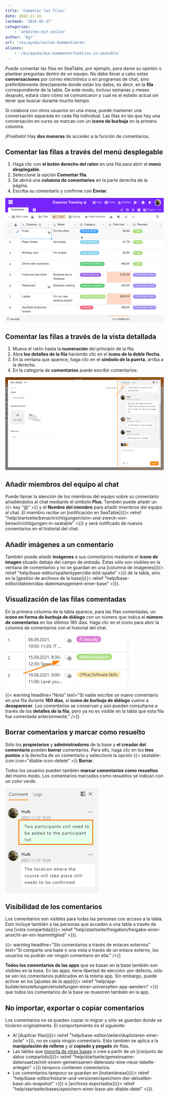 ```yaml
---
title: 'Comentar las filas'
date: 2022-11-16
lastmod: '2025-02-27'
categories:
    - 'arbeiten-mit-zeilen'
author: 'kgr'
url: '/es/ayuda/zeilen-kommentieren'
aliases:
    - '/es/ayuda/die-kommentarfunktion-in-seatable'
---
```


Puede comentar las filas en SeaTable, por ejemplo, para darse su opinión o plantear preguntas dentro de un equipo. No debe llevar a cabo estas **conversaciones** por correo electrónico o en programas de chat, sino preferiblemente directamente donde están los datos, es decir, en la **fila** correspondiente de la tabla. De este modo, incluso semanas y meses después, estará claro cómo se comunicaron y cuál es el estado actual sin tener que buscar durante mucho tiempo.

Si colabora con otros usuarios en una mesa, puede mantener una conversación separada en cada fila individual. Las filas en las que hay una conversación en curso se marcan con un **icono de burbuja** en la primera columna.

¡Pruébelo! Hay **dos maneras** de acceder a la función de comentarios.

## Comentar las filas a través del menú desplegable

1. Haga clic con **el botón derecho del ratón** en una fila para abrir el **menú desplegable**.
2. Seleccione la opción **Comentar fila**.
3. Se abrirá una **columna de comentarios** en la parte derecha de la página.
4. Escriba su comentario y confirme con **Enviar**.

![Comentar filas](images/Kommentieren-einer-Zeile.gif)

## Comentar las filas a través de la vista detallada

1. Mueva el ratón hasta la **numeración** del principio de la fila.
2. Abra **los detalles de la fila** haciendo clic en el **icono de la doble flecha**.
3. En la ventana que aparece, haga clic en el **símbolo de la puerta**, arriba a la derecha.
4. En la categoría de **comentarios** puede escribir comentarios.

![Comentario](images/kommentar.png)

## Añadir miembros del equipo al chat

Puede llamar la atención de los miembros del equipo sobre su comentario añadiéndolos al chat mediante el símbolo **Plus**. También puede añadir un {{< key "@" >}} y el **Nombre del miembro** para añadir miembros del equipo al chat. El miembro recibe un [notificación en SeaTable]({{< relref "help/startseite/benachrichtigungen/sinn-und-zweck-von-benachrichtigungen-in-seatable" >}}) y será notificado de nuevos comentarios en el historial del chat.

## Añadir imágenes a un comentario

También puede añadir **imágenes** a sus comentarios mediante el **icono de imagen** situado debajo del campo de entrada. Éstas sólo son visibles en la ventana de comentarios y no se guardan en una [columna de imágenes]({{< relref "help/base-editor/spaltentypen/die-bild-spalte" >}}) de la tabla, sino en la [gestión de archivos de la base]({{< relref "help/base-editor/dateien/das-dateimanagement-einer-base" >}}).

## Visualización de las filas comentadas

En la primera columna de la tabla aparece, para las filas comentadas, un **icono en forma de burbuja de diálogo** con un número que indica el **número de comentarios** en los últimos 180 días. Haga clic en el icono para abrir la columna de comentarios con el historial del chat.

![Muestra los comentarios dentro de una fila](images/kommentar-blase.png)

{{< warning  headline="Nota"  text="Si nadie escribe un nuevo comentario en una fila durante **180 días**, el **icono de burbuja de diálogo** vuelve a **desaparecer**. Los comentarios se conservan y aún pueden consultarse a través de los **detalles de la fila**, pero ya no es visible en la tabla que esta fila fue comentada anteriormente." />}}

## Borrar comentarios y marcar como resuelto

Sólo los **propietarios** y **administradores** de la base y **el creador del comentario** pueden **borrar** comentarios. Para ello, haga clic en los **tres puntos** a la derecha de un comentario y seleccione la opción {{< seatable-icon icon="dtable-icon-delete" >}} **Borrar**.

Todos los usuarios pueden también **marcar comentarios como resueltos** del mismo modo. Los comentarios marcados como resueltos se indican con un color verde.

![Comentario resuelto](images/Kommentare-als-erledigt-markieren-1.png)

## Visibilidad de los comentarios

Los comentarios son visibles para todas las personas con acceso a la tabla. Esto incluye también a las personas que acceden a una tabla a través de una [vista compartida]({{< relref "help/startseite/freigaben/freigabe-einer-ansicht-an-ein-teammitglied" >}}).

{{< warning headline="Sin comentarios a través de enlaces externos" text="Si comparte una base o una vista a través de un enlace externo, los usuarios no podrán ver ningún comentario en ella." />}}

**Todos los comentarios de las apps** que se basan en la base también son visibles en la base. En las apps, tiene libertad de elección: por defecto, sólo se ven los comentarios publicados en la misma app. Sin embargo, puede activar en los [ajustes de la app]({{< relref "help/app-builder/einstellungen/einstellungen-einer-universellen-app-aendern" >}}) que todos los comentarios de la base se muestren también en la app.

## No importar, exportar o copiar comentarios

Los comentarios no se pueden copiar ni migrar y sólo se guardan donde se hicieron originalmente. El comportamiento es el siguiente:

- Al [duplicar filas]({{< relref "help/base-editor/zeilen/duplizieren-einer-zeile" >}}), no se copia ningún comentario. Esto también se aplica a la **manipulación de relleno** y al **copiado y pegado** de filas.
- Las tablas que [importa de otras bases](https://seatable.com/de/hilfe/eine-tabelle-in-einer-base-hinzufuegen/#tabelle-aus-einer-anderen-base-importieren) o cree a partir de un [conjunto de datos compartido]({{< relref "help/startseite/gemeinsame-datensaetze/mit-einem-gemeinsamen-datensatz-eine-neue-tabelle-anlegen" >}}) tampoco contienen comentarios.
- Los comentarios tampoco se guardan en [instantáneas]({{< relref "help/base-editor/historie-und-versionen/speichern-der-aktuellen-base-als-snapshot" >}}) o [archivos exportados]({{< relref "help/startseite/bases/speichern-einer-base-als-dtable-datei" >}}).